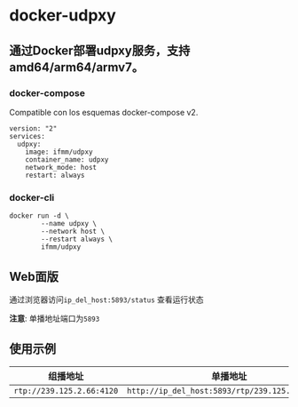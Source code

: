 # docker-udpxy
## 通过Docker部署udpxy服务，支持amd64/arm64/armv7。

### docker-compose

Compatible con los esquemas docker-compose v2.

```
version: "2"
services:
  udpxy:
    image: ifmm/udpxy
    container_name: udpxy
    network_mode: host
    restart: always
```

### docker-cli

```
docker run -d \
        --name udpxy \
        --network host \
        --restart always \
        ifmm/udpxy
```

## Web面版

通过浏览器访问``ip_del_host:5893/status`` 查看运行状态

**注意**: 单播地址端口为`5893`

## 使用示例

| 组播地址 | 单播地址 |
| ------ | ------ |
| `rtp://239.125.2.66:4120` | `http://ip_del_host:5893/rtp/239.125.2.66:4120` |
